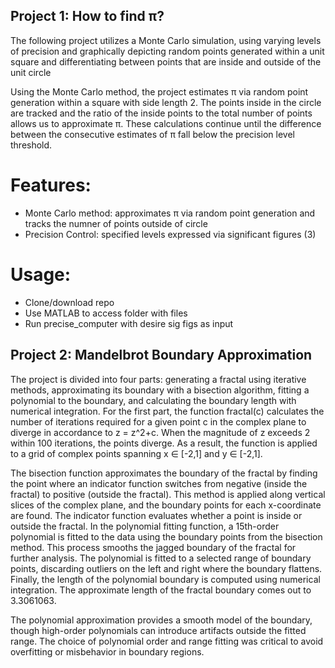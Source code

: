 ## Project 1: How to find π?

The following project utilizes a Monte Carlo simulation, using varying levels of precision and graphically depicting random points generated within a unit square and differentiating between points that are inside and outside of the unit circle

Using the Monte Carlo method, the project estimates π via random point generation within a square with side length 2. The points inside in the circle are tracked and the ratio of the inside points to the total number of points allows us to approximate π. These calculations continue until the difference between the consecutive estimates of π fall below the precision level threshold. 

# Features: 

- Monte Carlo method: approximates π via random point generation and tracks the numner of points outside of circle
- Precision Control: specified levels expressed via significant figures (3)

# Usage: 
- Clone/download repo
- Use MATLAB to access folder with files
- Run precise_computer with desire sig figs as input

## Project 2: Mandelbrot Boundary Approximation

The project is divided into four parts: generating a fractal using iterative methods, approximating its boundary with a bisection algorithm, fitting a polynomial to the boundary, and calculating the boundary length with numerical integration. For the first part, the function fractal(c) calculates the number of iterations required for a given point c in the complex plane to diverge in accordance to z = z^2+c. When the magnitude of z exceeds 2 within 100 iterations, the points diverge. As a result, the function is applied to a grid of complex points spanning x ∈ [-2,1] and y ∈ [-2,1]. 

The bisection function approximates the boundary of the fractal by finding the point where an indicator function switches from negative (inside the fractal) to positive (outside the fractal). This method is applied along vertical slices of the complex plane, and the boundary points for each x-coordinate are found. The indicator function evaluates whether a point is inside or outside the fractal. In the polynomial fitting function, a 15th-order polynomial is fitted to the data using the boundary points from the bisection method. This process smooths the jagged boundary of the fractal for further analysis. The polynomial is fitted to a selected range of boundary points, discarding outliers on the left and right where the boundary flattens. Finally, the length of the polynomial boundary is computed using numerical integration. The approximate length of the fractal boundary comes out to 3.3061063. 

The polynomial approximation provides a smooth model of the boundary, though high-order polynomials can introduce artifacts outside the fitted range. The choice of polynomial order and range fitting was critical to avoid overfitting or misbehavior in boundary regions.

